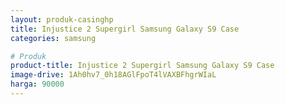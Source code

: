 ```yaml
---
layout: produk-casinghp
title: Injustice 2 Supergirl Samsung Galaxy S9 Case
categories: samsung

# Produk
product-title: Injustice 2 Supergirl Samsung Galaxy S9 Case
image-drive: 1Ah0hv7_0h18AGlFpoT4lVAXBFhgrWIaL
harga: 90000
---
```

